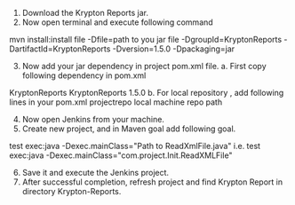 1.	Download the Krypton Reports jar.
2.	Now open terminal and execute following command

mvn install:install file -Dfile=path to you jar file -DgroupId=KryptonReports -DartifactId=KryptonReports -Dversion=1.5.0 -Dpackaging=jar

3.	Now add your jar dependency in project pom.xml file.
a.	First copy following dependency in pom.xml
<dependency>
<groupId>KryptonReports</groupId>
<artifactId>KryptonReports</artifactId>
<version>1.5.0</version>
</dependency>
b.	For local repository , add following lines in your pom.xml
<repositories>
<repository>
<id>projectrepo</id>
<url>local machine repo path</url>
</repository>
</repositories>

4.	Now open Jenkins from your machine.
5.	Create new project, and in Maven goal add following goal.

test exec:java -Dexec.mainClass="Path to ReadXmlFile.java"
i.e. test exec:java -Dexec.mainClass="com.project.Init.ReadXMLFile"

6.	Save it and execute the Jenkins project.
7.	After successful completion, refresh project and find Krypton Report in directory Krypton-Reports.
